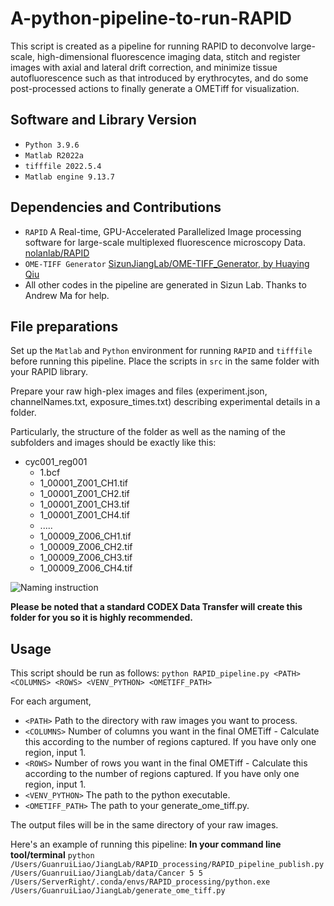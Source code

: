 # A-python-pipeline-to-run-RAPID

This script is created as a pipeline for running RAPID to deconvolve large-scale, high-dimensional fluorescence imaging data, stitch and register images with axial and lateral drift correction, and minimize tissue autofluorescence such as that introduced by erythrocytes, and do some post-processed actions to finally generate a OMETiff for visualization. 

## Software and Library Version
* `Python 3.9.6`
* `Matlab R2022a`
* `tifffile 2022.5.4`
* `Matlab engine 9.13.7`

## Dependencies and Contributions
* `RAPID` A Real-time, GPU-Accelerated Parallelized Image processing software for large-scale multiplexed fluorescence microscopy Data.
[nolanlab/RAPID](https://github.com/nolanlab/RAPID)
* `OME-TIFF Generator` [SizunJiangLab/OME-TIFF_Generator, by Huaying Qiu](https://github.com/SizunJiangLab/OME-TIFF_Generator)
* All other codes in the pipeline are generated in Sizun Lab. Thanks to Andrew Ma for help.

## File preparations
Set up the `Matlab` and `Python` environment for running `RAPID` and `tifffile` before running this pipeline. Place the scripts in `src` in the same folder with your RAPID library.

Prepare your raw high-plex images and files (experiment.json, channelNames.txt, exposure_times.txt) describing experimental details in a folder.

Particularly, the structure of the folder as well as the naming of the subfolders and images should be exactly like this:
* cyc001_reg001
  * 1.bcf
  * 1_00001_Z001_CH1.tif
  * 1_00001_Z001_CH2.tif
  * 1_00001_Z001_CH3.tif
  * 1_00001_Z001_CH4.tif
  * .....
  * 1_00009_Z006_CH1.tif
  * 1_00009_Z006_CH2.tif
  * 1_00009_Z006_CH3.tif
  * 1_00009_Z006_CH4.tif

![Naming instruction](https://user-images.githubusercontent.com/57729689/187006381-9b6ef337-849d-4277-be88-bebde8718680.PNG)

**Please be noted that a standard CODEX Data Transfer will create this folder for you so it is highly recommended.**

## Usage
This script should be run as follows:
`python RAPID_pipeline.py <PATH> <COLUMNS> <ROWS> <VENV_PYTHON> <OMETIFF_PATH>`

For each argument,
* `<PATH>` Path to the directory with raw images you want to process.
* `<COLUMNS>` Number of columns you want in the final OMETiff - Calculate this according to the number of regions captured. If you have only one region, input 1.
* `<ROWS>` Number of rows you want in the final OMETiff - Calculate this according to the number of regions captured. If you have only one region, input 1.
* `<VENV_PYTHON>` The path to the python executable.
* `<OMETIFF_PATH>` The path to your generate_ome_tiff.py.

The output files will be in the same directory of your raw images.

Here's an example of running this pipeline:
**In your command line tool/terminal**
`python /Users/GuanruiLiao/JiangLab/RAPID_processing/RAPID_pipeline_publish.py /Users/GuanruiLiao/JiangLab/data/Cancer 5 5 /Users/ServerRight/.conda/envs/RAPID_processing/python.exe /Users/GuanruiLiao/JiangLab/generate_ome_tiff.py`
